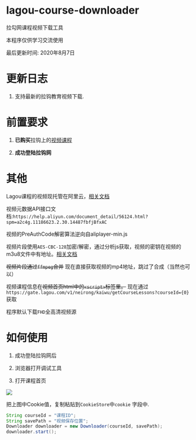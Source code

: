 # lagou-course-downloader
拉勾网课程视频下载工具

本程序仅供学习交流使用

最后更新时间: 2020年8月7日

# 更新日志

1. 支持最新的拉钩教育视频下载.


# 前置要求

1. **已购买**拉钩上的[视频课程](https://kaiwu.lagou.com/)

2. **成功登陆拉钩网**

# 其他

Lagou课程的视频现托管在阿里云，[相关文档](https://help.aliyun.com/product/29932.html?spm=a2c4g.11186623.3.1.3a082168qYWI6d)

视频元数据API接口文档:`https://help.aliyun.com/document_detail/56124.html?spm=a2c4g.11186623.2.30.14487fbfjBfxAC`

视频的PreAuthCode解密算法逆向自aliplayer-min.js

视频片段使用`AES-CBC-128`加密/解密，通过分析js获取，视频的密钥在视频的m3u8文件中有地址。[相关文档](https://cloud.tencent.com/document/product/266/9638)

~~视频片段通过`ffmpeg`合并~~
现在直接获取视频的mp4地址，跳过了合成（当然也可以）

视频课程信息~~在视频首页html中的`<script>`标签里。~~ 现在通过`https://gate.lagou.com/v1/neirong/kaiwu/getCourseLessons?courseId={0}` 获取

程序默认下载`FHD`全高清视频源

# 如何使用

1. 成功登陆拉钩网后

2. 浏览器打开调试工具

3. 打开课程首页

![](http://ww1.sinaimg.cn/large/005ViNx8ly1g5mdhltkh8j31yy0mf11q.jpg)

把上图中Cookie值，复制粘贴到`CookieStore`中`cookie` 字段中.

```java
String courseId = "课程ID";
String savePath = "视频保存位置";
Downloader downloader = new Downloader(courseId, savePath);
downloader.start();
```
